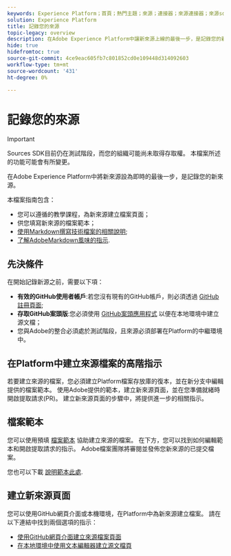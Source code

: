 ```yaml
---
keywords: Experience Platform；首頁；熱門主題；來源；連接器；來源連接器；來源sdk;sdk; SDK
solution: Experience Platform
title: 記錄您的來源
topic-legacy: overview
description: 在Adobe Experience Platform中讓新來源上線的最後一步，是記錄您的新來源。
hide: true
hidefromtoc: true
source-git-commit: 4ce9eac605fb7c801852cd0e109448d314092603
workflow-type: tm+mt
source-wordcount: '431'
ht-degree: 0%

---
```


# 記錄您的來源

>[!IMPORTANT]
>
>Sources SDK目前仍在測試階段，而您的組織可能尚未取得存取權。 本檔案所述的功能可能會有所變更。

在Adobe Experience Platform中將新來源設為即時的最後一步，是記錄您的新來源。

本檔案指南包含：

* 您可以遵循的教學課程，為新來源建立檔案頁面；
* 供您填寫新來源的檔案範本；
* [使用Markdown撰寫技術檔案的相關說明](https://experienceleague.adobe.com/docs/contributor/contributor-guide/writing-essentials/markdown.html?lang=en);
* [了解AdobeMarkdown風味的指示](https://experienceleague.adobe.com/docs/contributor/contributor-guide/writing-essentials/markdown.html?lang=en#custom-markdown-extensions).

## 先決條件

在開始記錄新源之前，需要以下項：

* **有效的GitHub使用者帳戶**:若您沒有現有的GitHub帳戶，則必須透過 [GitHub註冊頁面](https://github.com/);
* **存取GitHub案頭版**:您必須使用 [GitHub案頭應用程式](https://desktop.github.com/) 以便在本地環境中建立源文檔；
* 您與Adobe的整合必須處於測試階段，且來源必須部署在Platform的中繼環境中。

## 在Platform中建立來源檔案的高階指示

若要建立來源的檔案，您必須建立Platform檔案存放庫的復本，並在新分支中編輯提供的檔案範本。 使用Adobe提供的範本，建立新來源頁面，並在您準備就緒時開啟提取請求(PR)。 建立新來源頁面的步驟中，將提供進一步的相關指示。

## 檔案範本

您可以使用預填 [檔案範本](./template.md) 協助建立來源的檔案。 在下方，您可以找到如何編輯範本和開啟提取請求的指示。 Adobe檔案團隊將審閱並發佈您新來源的已提交檔案。

您也可以下載 [說明範本此處](../assets/template.zip).

## 建立新來源頁面

您可以使用GitHub網頁介面或本機環境，在Platform中為新來源建立檔案。 請在以下連結中找到兩個選項的指示：

* [使用GitHub網頁介面建立來源檔案頁面](./github.md)
* [在本地環境中使用文本編輯器建立源文檔頁](./text-editor.md)